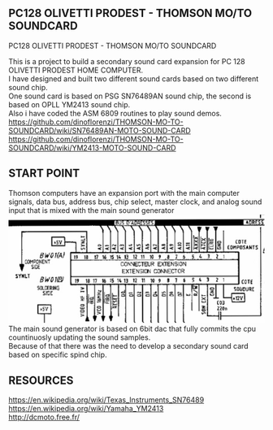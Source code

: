 ## PC128 OLIVETTI PRODEST - THOMSON MO/TO SOUNDCARD
PC128 OLIVETTI PRODEST - THOMSON MO/TO SOUNDCARD

This is a project to build a secondary sound card expansion for PC 128 OLIVETTI PRODEST HOME COMPUTER.<br/>
I have designed and built two different sound cards based on two different sound chip.<br/>
One sound card is based on PSG SN76489AN sound chip, the second is based on OPLL YM2413 sound chip.<br/>
Also i have coded the ASM 6809 routines to play sound demos.<br/>
https://github.com/dinoflorenzi/THOMSON-MO-TO-SOUNDCARD/wiki/SN76489AN-MOTO-SOUND-CARD<br/>
https://github.com/dinoflorenzi/THOMSON-MO-TO-SOUNDCARD/wiki/YM2413-MOTO-SOUND-CARD<br/>
## START POINT
Thomson computers have an expansion port with the main computer signals, data bus, address bus, chip select, master clock, and analog sound input that is mixed with the main sound generator<br/>
![](https://github.com/dinoflorenzi/THOMSON-MO-TO-SOUNDCARD/blob/main/COMMON/Expansion_port.jpg)<br/>
The main sound generator is based on 6bit dac that fully commits the cpu countinuosly updating the sound samples.<br/>
Because of that there was the need to develop a secondary sound card based on specific spind chip.<br/>
## RESOURCES
https://en.wikipedia.org/wiki/Texas_Instruments_SN76489<br/>
https://en.wikipedia.org/wiki/Yamaha_YM2413<br/>
http://dcmoto.free.fr/<br/>
